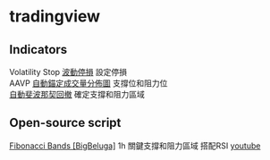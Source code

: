 # tradingview

## Indicators

Volatility Stop [波動停損](https://tw.tradingview.com/support/solutions/43000594676/) 設定停損  
AAVP [自動錨定成交量分佈圖](https://tw.tradingview.com/support/solutions/43000703077/) 支撐位和阻力位   
[自動斐波那契回撤](https://tw.tradingview.com/support/solutions/43000585089/)  確定支撐和阻力區域  


## Open-source script

[Fibonacci Bands [BigBeluga]](https://www.tradingview.com/script/KMzbEIJy-Fibonacci-Bands-BigBeluga/)  1h 關鍵支撐和阻力區域  搭配RSI [youtube](https://www.youtube.com/watch?v=pegN5dObido)  

